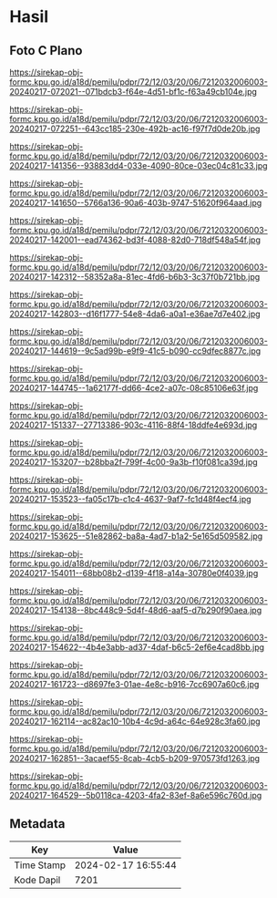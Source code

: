 # Hasil

## Foto C Plano

https://sirekap-obj-formc.kpu.go.id/a18d/pemilu/pdpr/72/12/03/20/06/7212032006003-20240217-072021--071bdcb3-f64e-4d51-bf1c-f63a49cb104e.jpg

https://sirekap-obj-formc.kpu.go.id/a18d/pemilu/pdpr/72/12/03/20/06/7212032006003-20240217-072251--643cc185-230e-492b-ac16-f97f7d0de20b.jpg

https://sirekap-obj-formc.kpu.go.id/a18d/pemilu/pdpr/72/12/03/20/06/7212032006003-20240217-141356--93883dd4-033e-4090-80ce-03ec04c81c33.jpg

https://sirekap-obj-formc.kpu.go.id/a18d/pemilu/pdpr/72/12/03/20/06/7212032006003-20240217-141650--5766a136-90a6-403b-9747-51620f964aad.jpg

https://sirekap-obj-formc.kpu.go.id/a18d/pemilu/pdpr/72/12/03/20/06/7212032006003-20240217-142001--ead74362-bd3f-4088-82d0-718df548a54f.jpg

https://sirekap-obj-formc.kpu.go.id/a18d/pemilu/pdpr/72/12/03/20/06/7212032006003-20240217-142312--58352a8a-81ec-4fd6-b6b3-3c37f0b721bb.jpg

https://sirekap-obj-formc.kpu.go.id/a18d/pemilu/pdpr/72/12/03/20/06/7212032006003-20240217-142803--d16f1777-54e8-4da6-a0a1-e36ae7d7e402.jpg

https://sirekap-obj-formc.kpu.go.id/a18d/pemilu/pdpr/72/12/03/20/06/7212032006003-20240217-144619--9c5ad99b-e9f9-41c5-b090-cc9dfec8877c.jpg

https://sirekap-obj-formc.kpu.go.id/a18d/pemilu/pdpr/72/12/03/20/06/7212032006003-20240217-144745--1a62177f-dd66-4ce2-a07c-08c85106e63f.jpg

https://sirekap-obj-formc.kpu.go.id/a18d/pemilu/pdpr/72/12/03/20/06/7212032006003-20240217-151337--27713386-903c-4116-88f4-18ddfe4e693d.jpg

https://sirekap-obj-formc.kpu.go.id/a18d/pemilu/pdpr/72/12/03/20/06/7212032006003-20240217-153207--b28bba2f-799f-4c00-9a3b-f10f081ca39d.jpg

https://sirekap-obj-formc.kpu.go.id/a18d/pemilu/pdpr/72/12/03/20/06/7212032006003-20240217-153523--fa05c17b-c1c4-4637-9af7-fc1d48f4ecf4.jpg

https://sirekap-obj-formc.kpu.go.id/a18d/pemilu/pdpr/72/12/03/20/06/7212032006003-20240217-153625--51e82862-ba8a-4ad7-b1a2-5e165d509582.jpg

https://sirekap-obj-formc.kpu.go.id/a18d/pemilu/pdpr/72/12/03/20/06/7212032006003-20240217-154011--68bb08b2-d139-4f18-a14a-30780e0f4039.jpg

https://sirekap-obj-formc.kpu.go.id/a18d/pemilu/pdpr/72/12/03/20/06/7212032006003-20240217-154138--8bc448c9-5d4f-48d6-aaf5-d7b290f90aea.jpg

https://sirekap-obj-formc.kpu.go.id/a18d/pemilu/pdpr/72/12/03/20/06/7212032006003-20240217-154622--4b4e3abb-ad37-4daf-b6c5-2ef6e4cad8bb.jpg

https://sirekap-obj-formc.kpu.go.id/a18d/pemilu/pdpr/72/12/03/20/06/7212032006003-20240217-161723--d8697fe3-01ae-4e8c-b916-7cc6907a60c6.jpg

https://sirekap-obj-formc.kpu.go.id/a18d/pemilu/pdpr/72/12/03/20/06/7212032006003-20240217-162114--ac82ac10-10b4-4c9d-a64c-64e928c3fa60.jpg

https://sirekap-obj-formc.kpu.go.id/a18d/pemilu/pdpr/72/12/03/20/06/7212032006003-20240217-162851--3acaef55-8cab-4cb5-b209-970573fd1263.jpg

https://sirekap-obj-formc.kpu.go.id/a18d/pemilu/pdpr/72/12/03/20/06/7212032006003-20240217-164529--5b0118ca-4203-4fa2-83ef-8a6e596c760d.jpg


## Metadata

| Key        | Value               |
| ---------- | ------------------- |
| Time Stamp | 2024-02-17 16:55:44 |
| Kode Dapil | 7201                |




